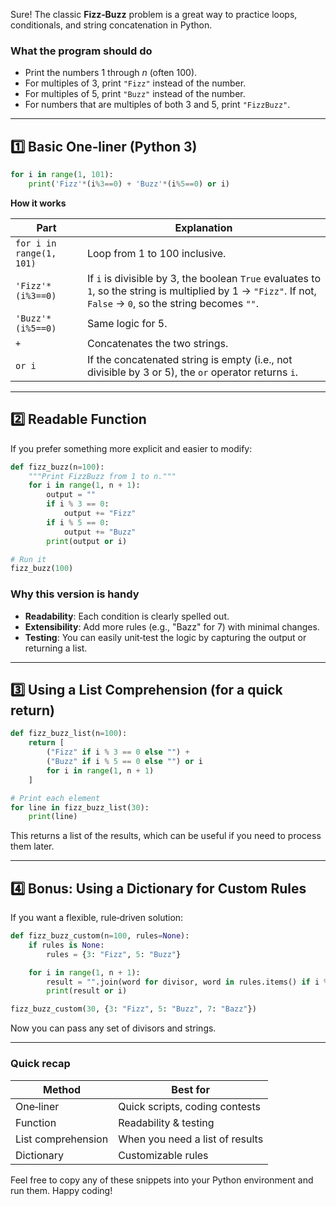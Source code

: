 Sure! The classic **Fizz‑Buzz** problem is a great way to practice loops, conditionals, and string concatenation in Python.

### What the program should do

- Print the numbers 1 through *n* (often 100).
- For multiples of 3, print `"Fizz"` instead of the number.
- For multiples of 5, print `"Buzz"` instead of the number.
- For numbers that are multiples of both 3 and 5, print `"FizzBuzz"`.

---

## 1️⃣ Basic One‑liner (Python 3)

```python
for i in range(1, 101):
    print('Fizz'*(i%3==0) + 'Buzz'*(i%5==0) or i)
```

**How it works**

| Part | Explanation |
|------|-------------|
| `for i in range(1, 101)` | Loop from 1 to 100 inclusive. |
| `'Fizz'*(i%3==0)` | If `i` is divisible by 3, the boolean `True` evaluates to `1`, so the string is multiplied by 1 → `"Fizz"`. If not, `False` → `0`, so the string becomes `""`. |
| `'Buzz'*(i%5==0)` | Same logic for 5. |
| `+` | Concatenates the two strings. |
| `or i` | If the concatenated string is empty (i.e., not divisible by 3 or 5), the `or` operator returns `i`. |

---

## 2️⃣ Readable Function

If you prefer something more explicit and easier to modify:

```python
def fizz_buzz(n=100):
    """Print FizzBuzz from 1 to n."""
    for i in range(1, n + 1):
        output = ""
        if i % 3 == 0:
            output += "Fizz"
        if i % 5 == 0:
            output += "Buzz"
        print(output or i)

# Run it
fizz_buzz(100)
```

### Why this version is handy

- **Readability**: Each condition is clearly spelled out.
- **Extensibility**: Add more rules (e.g., "Bazz" for 7) with minimal changes.
- **Testing**: You can easily unit‑test the logic by capturing the output or returning a list.

---

## 3️⃣ Using a List Comprehension (for a quick return)

```python
def fizz_buzz_list(n=100):
    return [
        ("Fizz" if i % 3 == 0 else "") +
        ("Buzz" if i % 5 == 0 else "") or i
        for i in range(1, n + 1)
    ]

# Print each element
for line in fizz_buzz_list(30):
    print(line)
```

This returns a list of the results, which can be useful if you need to process them later.

---

## 4️⃣ Bonus: Using a Dictionary for Custom Rules

If you want a flexible, rule‑driven solution:

```python
def fizz_buzz_custom(n=100, rules=None):
    if rules is None:
        rules = {3: "Fizz", 5: "Buzz"}

    for i in range(1, n + 1):
        result = "".join(word for divisor, word in rules.items() if i % divisor == 0)
        print(result or i)

fizz_buzz_custom(30, {3: "Fizz", 5: "Buzz", 7: "Bazz"})
```

Now you can pass any set of divisors and strings.

---

### Quick recap

| Method | Best for |
|--------|----------|
| One‑liner | Quick scripts, coding contests |
| Function | Readability & testing |
| List comprehension | When you need a list of results |
| Dictionary | Customizable rules |

Feel free to copy any of these snippets into your Python environment and run them. Happy coding!